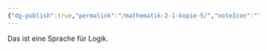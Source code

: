 ```yaml
---
{"dg-publish":true,"permalink":"/mathematik-2-1-kopie-5/","noteIcon":""}
---
```


Das ist eine Sprache für Logik.